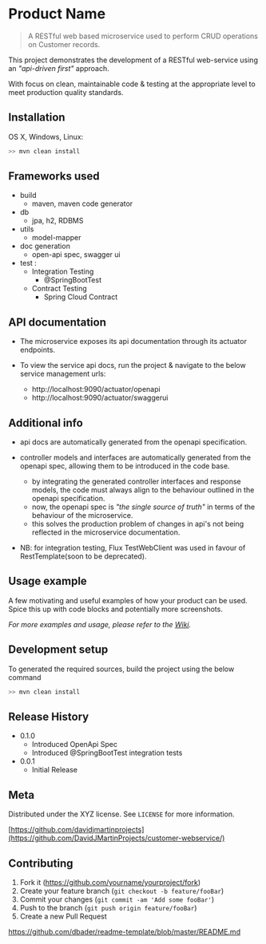 # Product Name
> A RESTful web based microservice used to perform CRUD operations on Customer records.

This project demonstrates the development of a RESTful web-service using an _"api-driven first"_ approach.

With focus on clean, maintainable code & testing at the appropriate level to meet production quality standards.


## Installation

OS X, Windows, Linux:

```sh
>> mvn clean install 
```

## Frameworks used
- build
  - maven, maven code generator
- db
  - jpa, h2, RDBMS 
- utils
  - model-mapper
- doc generation
  - open-api spec, swagger ui
- test :
  - Integration Testing
    - @SpringBootTest 
  - Contract Testing
    - Spring Cloud Contract 
    
## API documentation
 * The microservice exposes its api documentation through its actuator endpoints.
 * To view the service api docs, run the project & navigate to the below service management urls:

    - http://localhost:9090/actuator/openapi    
    - http://localhost:9090/actuator/swaggerui   

## Additional info 
 - api docs are automatically generated from the openapi specification.
 - controller models and interfaces are automatically generated from the openapi spec, allowing them to be introduced in the code base.
    - by integrating the generated controller interfaces and response models, the code must always align to the behaviour outlined in the openapi specification.  
    - now, the openapi spec is _"the single source of truth"_ in terms of the behaviour of the microservice.
    - this solves the production problem of changes in api's not being reflected in the microservice documentation. 

 - NB: for integration testing, Flux TestWebClient was used in favour of RestTemplate(soon to be deprecated).

## Usage example

A few motivating and useful examples of how your product can be used. Spice this up with code blocks and potentially more screenshots.

_For more examples and usage, please refer to the [Wiki][wiki]._

## Development setup

To generated the required sources, build the project using the below command

```sh
>> mvn clean install 
```

## Release History

* 0.1.0
    * Introduced OpenApi Spec
    * Introduced @SpringBootTest integration tests
* 0.0.1
    * Initial Release

## Meta


Distributed under the XYZ license. See ``LICENSE`` for more information.

[https://github.com/davidjmartinprojects](https://github.com/DavidJMartinProjects/customer-webservice/)

## Contributing

1. Fork it (<https://github.com/yourname/yourproject/fork>)
2. Create your feature branch (`git checkout -b feature/fooBar`)
3. Commit your changes (`git commit -am 'Add some fooBar'`)
4. Push to the branch (`git push origin feature/fooBar`)
5. Create a new Pull Request

<!-- Markdown link & img dfn's -->
[npm-image]: https://img.shields.io/npm/v/datadog-metrics.svg?style=flat-square
[npm-url]: https://npmjs.org/package/datadog-metrics
[npm-downloads]: https://img.shields.io/npm/dm/datadog-metrics.svg?style=flat-square
[travis-image]: https://img.shields.io/travis/dbader/node-datadog-metrics/master.svg?style=flat-square
[travis-url]: https://travis-ci.org/dbader/node-datadog-metrics
[wiki]: https://github.com/yourname/yourproject/wiki

https://github.com/dbader/readme-template/blob/master/README.md